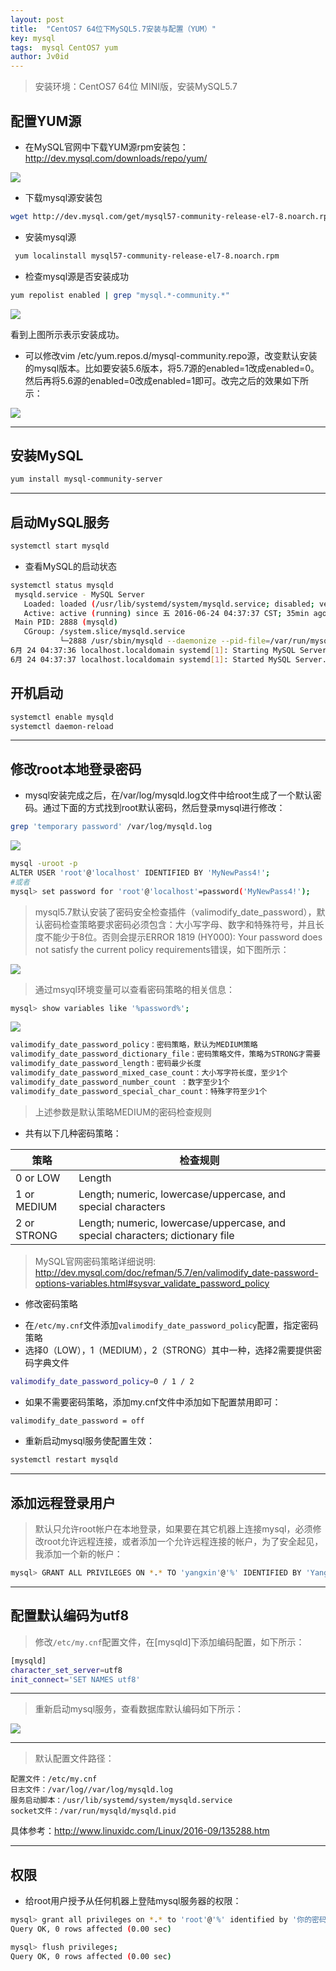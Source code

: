 ```yaml
---
layout: post
title:  "CentOS7 64位下MySQL5.7安装与配置（YUM）"
key: mysql
tags:  mysql CentOS7 yum   
author: Jv0id
---
```




> 安装环境：CentOS7 64位 MINI版，安装MySQL5.7




## 配置YUM源

* 在MySQL官网中下载YUM源rpm安装包：<http://dev.mysql.com/downloads/repo/yum/> 

![](https://raw.githubusercontent.com/jv0id/jv0id.github.io/master/images/mysql/1.png)

* 下载mysql源安装包
```bash
wget http://dev.mysql.com/get/mysql57-community-release-el7-8.noarch.rpm
```

* 安装mysql源
```bash
 yum localinstall mysql57-community-release-el7-8.noarch.rpm
```

* 检查mysql源是否安装成功
```bash
yum repolist enabled | grep "mysql.*-community.*"
```
![](https://raw.githubusercontent.com/jv0id/jv0id.github.io/master/images/mysql/2.png)

看到上图所示表示安装成功。 

- 可以修改vim /etc/yum.repos.d/mysql-community.repo源，改变默认安装的mysql版本。比如要安装5.6版本，将5.7源的enabled=1改成enabled=0。然后再将5.6源的enabled=0改成enabled=1即可。改完之后的效果如下所示： 

![](https://raw.githubusercontent.com/jv0id/jv0id.github.io/master/images/mysql/3.png)

-----
## 安装MySQL

```bash
yum install mysql-community-server
```

-----
## 启动MySQL服务
```bash
systemctl start mysqld
```

- 查看MySQL的启动状态

```bash
systemctl status mysqld
 mysqld.service - MySQL Server
   Loaded: loaded (/usr/lib/systemd/system/mysqld.service; disabled; vendor preset: disabled)
   Active: active (running) since 五 2016-06-24 04:37:37 CST; 35min ago
 Main PID: 2888 (mysqld)
   CGroup: /system.slice/mysqld.service
           └─2888 /usr/sbin/mysqld --daemonize --pid-file=/var/run/mysqld/mysqld.pid
6月 24 04:37:36 localhost.localdomain systemd[1]: Starting MySQL Server...
6月 24 04:37:37 localhost.localdomain systemd[1]: Started MySQL Server.
```

## 开机启动

```bash
systemctl enable mysqld
systemctl daemon-reload
```

-----
## 修改root本地登录密码

* mysql安装完成之后，在/var/log/mysqld.log文件中给root生成了一个默认密码。通过下面的方式找到root默认密码，然后登录mysql进行修改：

```bash
grep 'temporary password' /var/log/mysqld.log
```

![](https://raw.githubusercontent.com/jv0id/jv0id.github.io/master/images/mysql/4.png)

```bash
mysql -uroot -p
ALTER USER 'root'@'localhost' IDENTIFIED BY 'MyNewPass4!'; 
#或者
mysql> set password for 'root'@'localhost'=password('MyNewPass4!');
```

> mysql5.7默认安装了密码安全检查插件（valimodify_date_password），默认密码检查策略要求密码必须包含：大小写字母、数字和特殊符号，并且长度不能少于8位。否则会提示ERROR 1819 (HY000): Your password does not satisfy the current policy requirements错误，如下图所示：

![](https://raw.githubusercontent.com/jv0id/jv0id.github.io/master/images/mysql/5.png)

> 通过msyql环境变量可以查看密码策略的相关信息：
```bash
mysql> show variables like '%password%';
```

![](https://raw.githubusercontent.com/jv0id/jv0id.github.io/master/images/mysql/6.png)

```bash
valimodify_date_password_policy：密码策略，默认为MEDIUM策略 
valimodify_date_password_dictionary_file：密码策略文件，策略为STRONG才需要 
valimodify_date_password_length：密码最少长度 
valimodify_date_password_mixed_case_count：大小写字符长度，至少1个 
valimodify_date_password_number_count ：数字至少1个 
valimodify_date_password_special_char_count：特殊字符至少1个 
```
> 上述参数是默认策略MEDIUM的密码检查规则

* 共有以下几种密码策略：

| 策略 | 检查规则 |
|---|---|
| 0 or LOW | Length |
| 1 or MEDIUM | Length; numeric, lowercase/uppercase, and special characters |
| 2 or STRONG | Length; numeric, lowercase/uppercase, and special characters; dictionary file |

> MySQL官网密码策略详细说明: <http://dev.mysql.com/doc/refman/5.7/en/valimodify_date-password-options-variables.html#sysvar_validate_password_policy>

* 修改密码策略
 - 在`/etc/my.cnf`文件添加`valimodify_date_password_policy`配置，指定密码策略
 - 选择0（LOW），1（MEDIUM），2（STRONG）其中一种，选择2需要提供密码字典文件
```bash
valimodify_date_password_policy=0 / 1 / 2
```

* 如果不需要密码策略，添加my.cnf文件中添加如下配置禁用即可：
```bash
valimodify_date_password = off
```

* 重新启动mysql服务使配置生效：
```bash
systemctl restart mysqld
```

-----
## 添加远程登录用户

> 默认只允许root帐户在本地登录，如果要在其它机器上连接mysql，必须修改root允许远程连接，或者添加一个允许远程连接的帐户，为了安全起见，我添加一个新的帐户：
```bash
mysql> GRANT ALL PRIVILEGES ON *.* TO 'yangxin'@'%' IDENTIFIED BY 'Yangxin0917!' WITH GRANT OPTION;
```

-----
## 配置默认编码为utf8

> 修改`/etc/my.cnf`配置文件，在[mysqld]下添加编码配置，如下所示：
```bash
[mysqld]
character_set_server=utf8
init_connect='SET NAMES utf8'
```
-----
> 重新启动mysql服务，查看数据库默认编码如下所示：

![](https://raw.githubusercontent.com/jv0id/jv0id.github.io/master/images/mysql/7.png)

-----
> 默认配置文件路径： 
```
配置文件：/etc/my.cnf 
日志文件：/var/log//var/log/mysqld.log 
服务启动脚本：/usr/lib/systemd/system/mysqld.service 
socket文件：/var/run/mysqld/mysqld.pid
```

具体参考：<http://www.linuxidc.com/Linux/2016-09/135288.htm>

-----
## 权限

* 给root用户授予从任何机器上登陆mysql服务器的权限：

```bash
mysql> grant all privileges on *.* to 'root'@'%' identified by '你的密码' with grant option;
Query OK, 0 rows affected (0.00 sec)

mysql> flush privileges;
Query OK, 0 rows affected (0.00 sec)

```

